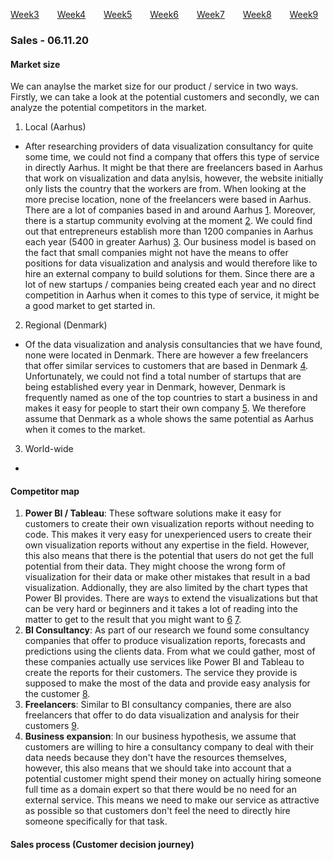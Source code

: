 [Week3](../README.md) &ensp;&ensp;&ensp; [Week4](./week4.md) &ensp;&ensp;&ensp; [Week5](./week5.md) &ensp;&ensp;&ensp; [Week6](./week6.md)
&ensp;&ensp;&ensp; [Week7](./week7.md) &ensp;&ensp;&ensp; [Week8](./week8.md) &ensp;&ensp;&ensp; [Week9](./week9.md)

### Sales - 06.11.20

#### Market size 

We can anaylse the market size for our product / service in two ways. Firstly, we can take a look at the potential customers and secondly, we can analyze the potential competitors in the market.

1. Local (Aarhus)
  - After researching providers of data visualization consultancy for quite some time, we could not find a company that offers this type of service in directly Aarhus. It might be that there are freelancers based in Aarhus that work on visualization and data anylsis, however, the website initially only lists the country that the workers are from. When looking at the more precise location, none of the freelancers were based in Aarhus. 
There are a lot of companies based in and around Aarhus [1]. Moreover, there is a startup community evolving at the moment [2]. We could find out that entrepreneurs establish more than 1200 companies in Aarhus each year (5400 in greater Aarhus) [3]. Our business model is based on the fact that small companies might not have the means to offer positions for data visualization and analysis and would therefore like to hire an external company to build solutions for them. Since there are a lot of new startups / companies being created each year and no direct competition in Aarhus when it comes to this type of service, it might be a good market to get started in. 
2. Regional (Denmark) 
- Of the data visualization and analysis consultancies that we have found, none were located in Denmark. There are however a few freelancers that offer similar services to customers that are based in Denmark [4]. 
Unfortunately, we could not find a total number of startups that are being established every year in Denmark, however, Denmark is frequently named as one of the top countries to start a business in and makes it easy for people to start their own company [5]. We therefore assume that Denmark as a whole shows the same potential as Aarhus when it comes to the market. 
3. World-wide
- 

[1]: https://www.crunchbase.com/hub/aarhus-companies 
[2]: https://www.aarsome.com 
[3]: https://citybrand.aarhus.dk/media/36053/2019-05-28_do_business_with_aarhus_.pdf
[4]: https://www.upwork.com/l/dk/data-visualization-freelancers/
[5]: https://startupdenmark.info/why-denmark

#### Competitor map 
1. __Power BI / Tableau__: These software solutions make it easy for customers to create their own visualization reports without needing to code. This makes it very easy for unexperienced users to create their own visualization reports without any expertise in the field. However, this also means that there is the potential that users do not get the full potential from their data. They might choose the wrong form of visualization for their data or make other mistakes that result in a bad visualization. Addionally, they are also limited by the chart types that Power BI provides. There are ways to extend the visualizations but that can be very hard or beginners and it takes a lot of reading into the matter to get to the result that you might want to [6] [7]. 
2. __BI Consultancy__: As part of our research we found some consultancy companies that offer to produce visualization reports, forecasts and predictions using the clients data. From what we could gather, most of these companies actually use services like Power BI and Tableau to create the reports for their customers. The service they provide is supposed to make the most of the data and provide easy analysis for the customer [8].
3. __Freelancers__: Similar to BI consultancy companies, there are also freelancers that offer to do data visualization and analysis for their customers [9].
4. __Business expansion__: In our business hypothesis, we assume that customers are willing to hire a consultancy company to deal with their data needs because they don't have the resources themselves, however, this also means that we should take into account that a potential customer might spend their money on actually hiring someone full time as a domain expert so that there would be no need for an external service. This means we need to make our service as attractive as possible so that customers don't feel the need to directly hire someone specifically for that task. 

[6]: https://powerbi.microsoft.com/en-us/ 
[7]: https://www.tableau.com
[8]: https://www.iflexion.com/business-intelligence/data-visualization

[9]: https://www.upwork.com/l/dk/data-visualization-freelancers/


#### Sales process (Customer decision journey)  
